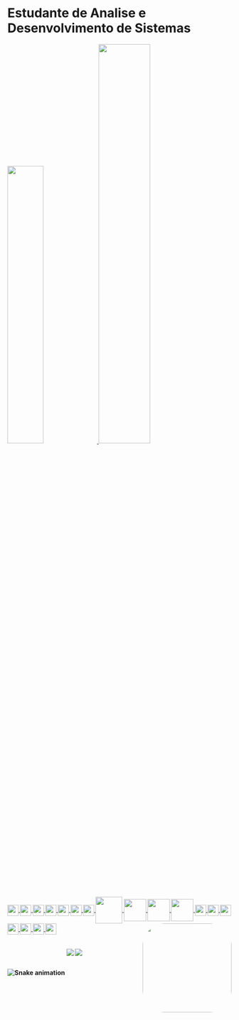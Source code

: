 <div align="left"><strong><h1>
Estudante de Analise e Desenvolvimento de Sistemas
</div>
<div align="left">
  <a href="https://github.com/WillianAssufi">
  <img width="40%" src="https://github-readme-stats.vercel.app/api?username=WillianAssufi&show_icons=true&theme=dracula&include_all_commits=true&      count_private=true"/>
  <img width="48%" src="https://github-readme-stats.vercel.app/api/top-langs/?username=WillianAssufi&layout=compact&langs_count=7&theme=dracula"/>
  
</div>
  
  ##
  
<div style="display: inline_block"><br>
  <img align="center" height="25" width="25" src="https://img.icons8.com/emoji/96/000000/construction-emoji.png">
  <img align="center" height="25" width="25" src="https://img.icons8.com/emoji/96/000000/construction-emoji.png">
  <img align="center" height="25" width="25" src="https://img.icons8.com/emoji/96/000000/construction-emoji.png">
  <img align="center" height="25" width="25" src="https://img.icons8.com/emoji/96/000000/construction-emoji.png">
  <img align="center" height="25" width="25" src="https://img.icons8.com/emoji/96/000000/construction-emoji.png">
  <img align="center" height="25" width="25" src="https://img.icons8.com/emoji/96/000000/construction-emoji.png">
  <img align="center" height="25" width="25" src="https://img.icons8.com/emoji/96/000000/construction-emoji.png">
  <img align="center" height="60" width="60" src="https://img.icons8.com/dusk/128/000000/java-coffee-cup-logo.png">
  <img align="center" height="50" width="50" src="https://img.icons8.com/dusk/64/000000/python.png">
  <img align="center" height="50" width="50" src="https://img.icons8.com/dusk/64/000000/linux.png">
  <img align="center" height="50" width="50" src="https://img.icons8.com/dusk/64/000000/windows-logo.png">
  <img align="center" height="25" width="25" src="https://img.icons8.com/emoji/96/000000/construction-emoji.png">
  <img align="center" height="25" width="25" src="https://img.icons8.com/emoji/96/000000/construction-emoji.png">
  <img align="center" height="25" width="25" src="https://img.icons8.com/emoji/96/000000/construction-emoji.png">
  <img align="center" height="25" width="25" src="https://img.icons8.com/emoji/96/000000/construction-emoji.png">
  <img align="center" height="25" width="25" src="https://img.icons8.com/emoji/96/000000/construction-emoji.png">
  <img align="center" height="25" width="25" src="https://img.icons8.com/emoji/96/000000/construction-emoji.png">
  <img align="center" height="25" width="25" src="https://img.icons8.com/emoji/96/000000/construction-emoji.png">
  <img align="right"  height="200" style="border-radius:50px;" src="https://img.icons8.com/external-kiranshastry-lineal-color-kiranshastry/512/000000/external-developer-coding-kiranshastry-lineal-color-kiranshastry.png">
  
  

</div>
  
  ##
 
<div align="center"> 
  <a href = "mailto:systemupdt@gmail.com"><img align="center" src="https://img.shields.io/badge/-Gmail-%23333?style=for-the-badge&logo=gmail&logoColor=white" target="_blank"></a>
  <a href="https://www.linkedin.com/in/willian-assufi/" target="_blank"><img align="center" src="https://img.shields.io/badge/-LinkedIn-%230077B5?style=for-the-badge&logo=linkedin&logoColor=white" target="_blank"></a> 
 
  ##
</div>  
 
<div> 

  ![Snake animation](https://github.com/WillianAssufi/WillianAssufi/blob/output/github-contribution-grid-snake.svg)
 
  ##
</div> 

  
